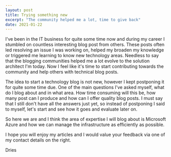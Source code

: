 ```yaml
---
layout: post
title: Trying something new
excerpt: "The community helped me a lot, time to give back"
date: 2021-01-22
---
```


I've been in the IT business for quite some time now and during my career I stumbled on countless interesting blog post from others. 
These posts often led resolving an issue I was working on, helped my broaden my knowledge or triggered me learning to know new technology areas. Needless to say that the blogging communities helped me a lot evolve to the solution architect I'm today. Now I feel like it's time to start contributing towards the community and help others with technical blog posts.

The idea to start a technology blog is not new, however I kept postponing it for quite some time due. One of the main questions I've asked myself, what do I blog about and in what area. How time consuming will this be, how many post can I produce and how can I offer quality blog posts. I must say that I still don't have all the answers just yet, so instead of postponing I said to myself, let's start and see how it goes and evaluate later on.

So here we are and I think the area of expertise I will blog about is Microsoft Azure and how we can manage the infrastructure as efficiently as possible. 

I hope you will enjoy my articles and I would value your feedback via one of my contact details on the right.

Dries